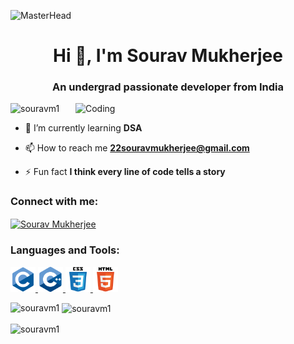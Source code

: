 ![MasterHead](https://mir-s3-cdn-cf.behance.net/project_modules/max_1200/79731568097599.5b50bca477735.jpg)
<h1 align="center">Hi 👋, I'm Sourav Mukherjee</h1>
<h3 align="center">An undergrad passionate developer from India</h3>
<img align="right" alt="Coding" width="400" src="https://i.pinimg.com/originals/81/17/8b/81178b47a8598f0c81c4799f2cdd4057.gif">

<p align="left"> <img src="https://komarev.com/ghpvc/?username=souravm1&label=Profile%20views&color=0e75b6&style=flat" alt="souravm1" /> </p>

- 🌱 I’m currently learning **DSA**

- 📫 How to reach me **22souravmukherjee@gmail.com**

- ⚡ Fun fact **I think every line of code tells a story**

<h3 align="left">Connect with me:</h3>
<p align="left">
<a href="https://linkedin.com/in/Sourav Mukherjee" target="blank"><img align="center" src="https://raw.githubusercontent.com/rahuldkjain/github-profile-readme-generator/master/src/images/icons/Social/linked-in-alt.svg" alt="Sourav Mukherjee" height="30" width="40" /></a>
</p>

<h3 align="left">Languages and Tools:</h3>
<p align="left"> <a href="https://www.cprogramming.com/" target="_blank" rel="noreferrer"> <img src="https://raw.githubusercontent.com/devicons/devicon/master/icons/c/c-original.svg" alt="c" width="40" height="40"/> </a> <a href="https://www.w3schools.com/cpp/" target="_blank" rel="noreferrer"> <img src="https://raw.githubusercontent.com/devicons/devicon/master/icons/cplusplus/cplusplus-original.svg" alt="cplusplus" width="40" height="40"/> </a> <a href="https://www.w3schools.com/css/" target="_blank" rel="noreferrer"> <img src="https://raw.githubusercontent.com/devicons/devicon/master/icons/css3/css3-original-wordmark.svg" alt="css3" width="40" height="40"/> </a> <a href="https://www.w3.org/html/" target="_blank" rel="noreferrer"> <img src="https://raw.githubusercontent.com/devicons/devicon/master/icons/html5/html5-original-wordmark.svg" alt="html5" width="40" height="40"/> </a> </p>

<p><img align="left" src="https://github-readme-stats.vercel.app/api/top-langs?username=souravm1&show_icons=true&locale=en&layout=compact" alt="souravm1" /></p>

<p>&nbsp;<img align="center" src="https://github-readme-stats.vercel.app/api?username=souravm1&show_icons=true&locale=en" alt="souravm1" /></p>

<p><img align="center" src="https://github-readme-streak-stats.herokuapp.com/?user=souravm1&" alt="souravm1" /></p>
